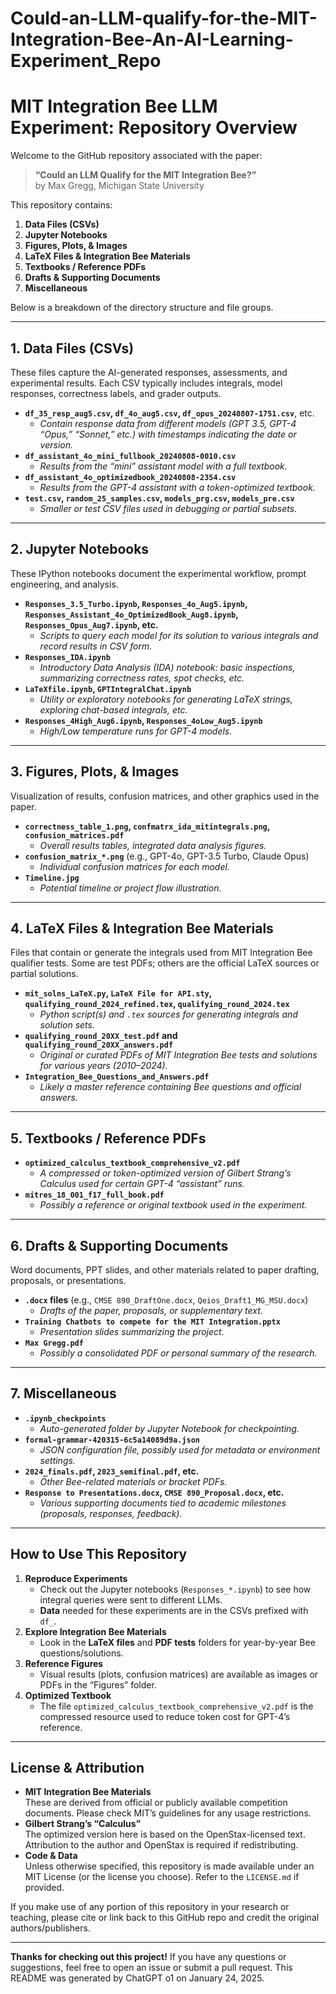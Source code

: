 # Could-an-LLM-qualify-for-the-MIT-Integration-Bee-An-AI-Learning-Experiment_Repo
# MIT Integration Bee LLM Experiment: Repository Overview
Welcome to the GitHub repository associated with the paper:  
> **“Could an LLM Qualify for the MIT Integration Bee?”**  
by Max Gregg, Michigan State University

This repository contains:

1. **Data Files (CSVs)**
2. **Jupyter Notebooks**
3. **Figures, Plots, & Images**
4. **LaTeX Files & Integration Bee Materials**
5. **Textbooks / Reference PDFs**
6. **Drafts & Supporting Documents**
7. **Miscellaneous**

Below is a breakdown of the directory structure and file groups.

---

## 1. Data Files (CSVs)

These files capture the AI-generated responses, assessments, and experimental results. Each CSV typically includes integrals, model responses, correctness labels, and grader outputs.

- **`df_35_resp_aug5.csv`, `df_4o_aug5.csv`, `df_opus_20240807-1751.csv`**, etc.  
  - *Contain response data from different models (GPT 3.5, GPT-4 “Opus,” “Sonnet,” etc.) with timestamps indicating the date or version.*  
- **`df_assistant_4o_mini_fullbook_20240808-0010.csv`**  
  - *Results from the “mini” assistant model with a full textbook.*  
- **`df_assistant_4o_optimizedbook_20240808-2354.csv`**  
  - *Results from the GPT-4 assistant with a token-optimized textbook.*  
- **`test.csv`, `random_25_samples.csv`, `models_prg.csv`, `models_pre.csv`**  
  - *Smaller or test CSV files used in debugging or partial subsets.*  

---

## 2. Jupyter Notebooks

These IPython notebooks document the experimental workflow, prompt engineering, and analysis.

- **`Responses_3.5_Turbo.ipynb`, `Responses_4o_Aug5.ipynb`, `Responses_Assistant_4o_OptimizedBook_Aug8.ipynb`, `Responses_Opus_Aug7.ipynb`, etc.**  
  - *Scripts to query each model for its solution to various integrals and record results in CSV form.*  
- **`Responses_IDA.ipynb`**  
  - *Introductory Data Analysis (IDA) notebook: basic inspections, summarizing correctness rates, spot checks, etc.*  
- **`LaTeXfile.ipynb`, `GPTIntegralChat.ipynb`**  
  - *Utility or exploratory notebooks for generating LaTeX strings, exploring chat-based integrals, etc.*  
- **`Responses_4High_Aug6.ipynb`, `Responses_4oLow_Aug5.ipynb`**  
  - *High/Low temperature runs for GPT-4 models.*  

---

## 3. Figures, Plots, & Images

Visualization of results, confusion matrices, and other graphics used in the paper.

- **`correctness_table_1.png`, `confmatrx_ida_mitintegrals.png`, `confusion_matrices.pdf`**  
  - *Overall results tables, integrated data analysis figures.*  
- **`confusion_matrix_*.png`** (e.g., GPT-4o, GPT-3.5 Turbo, Claude Opus)  
  - *Individual confusion matrices for each model.*  
- **`Timeline.jpg`**  
  - *Potential timeline or project flow illustration.*  

---

## 4. LaTeX Files & Integration Bee Materials

Files that contain or generate the integrals used from MIT Integration Bee qualifier tests. Some are test PDFs; others are the official LaTeX sources or partial solutions.

- **`mit_solns_LaTeX.py`, `LaTeX File for API.sty`, `qualifying_round_2024_refined.tex`, `qualifying_round_2024.tex`**  
  - *Python script(s) and `.tex` sources for generating integrals and solution sets.*  
- **`qualifying_round_20XX_test.pdf` and `qualifying_round_20XX_answers.pdf`**  
  - *Original or curated PDFs of MIT Integration Bee tests and solutions for various years (2010–2024).*  
- **`Integration_Bee_Questions_and_Answers.pdf`**  
  - *Likely a master reference containing Bee questions and official answers.*  

---

## 5. Textbooks / Reference PDFs

- **`optimized_calculus_textbook_comprehensive_v2.pdf`**  
  - *A compressed or token-optimized version of Gilbert Strang’s *Calculus* used for certain GPT-4 “assistant” runs.*  
- **`mitres_18_001_f17_full_book.pdf`**  
  - *Possibly a reference or original textbook used in the experiment.*  

---

## 6. Drafts & Supporting Documents

Word documents, PPT slides, and other materials related to paper drafting, proposals, or presentations.

- **`.docx` files** (e.g., `CMSE 890_DraftOne.docx`, `Qeios_Draft1_MG_MSU.docx`)  
  - *Drafts of the paper, proposals, or supplementary text.*  
- **`Training Chatbots to compete for the MIT Integration.pptx`**  
  - *Presentation slides summarizing the project.*  
- **`Max Gregg.pdf`**  
  - *Possibly a consolidated PDF or personal summary of the research.*  

---

## 7. Miscellaneous

- **`.ipynb_checkpoints`**  
  - *Auto-generated folder by Jupyter Notebook for checkpointing.*  
- **`formal-grammar-420315-6c5a14089d9a.json`**  
  - *JSON configuration file, possibly used for metadata or environment settings.*  
- **`2024_finals.pdf`, `2023_semifinal.pdf`, etc.**  
  - *Other Bee-related materials or bracket PDFs.*  
- **`Response to Presentations.docx`, `CMSE 890_Proposal.docx`, etc.**  
  - *Various supporting documents tied to academic milestones (proposals, responses, feedback).*

---

## How to Use This Repository

1. **Reproduce Experiments**  
   - Check out the Jupyter notebooks (`Responses_*.ipynb`) to see how integral queries were sent to different LLMs.  
   - **Data** needed for these experiments are in the CSVs prefixed with `df_`.  
2. **Explore Integration Bee Materials**  
   - Look in the **LaTeX files** and **PDF tests** folders for year-by-year Bee questions/solutions.  
3. **Reference Figures**  
   - Visual results (plots, confusion matrices) are available as images or PDFs in the “Figures” folder.  
4. **Optimized Textbook**  
   - The file `optimized_calculus_textbook_comprehensive_v2.pdf` is the compressed resource used to reduce token cost for GPT-4’s reference.

---

## License & Attribution

- **MIT Integration Bee Materials**  
  These are derived from official or publicly available competition documents. Please check MIT’s guidelines for any usage restrictions.  
- **Gilbert Strang’s “Calculus”**  
  The optimized version here is based on the OpenStax-licensed text. Attribution to the author and OpenStax is required if redistributing.  
- **Code & Data**  
  Unless otherwise specified, this repository is made available under an MIT License (or the license you choose). Refer to the `LICENSE.md` if provided.

If you make use of any portion of this repository in your research or teaching, please cite or link back to this GitHub repo and credit the original authors/publishers.

---

**Thanks for checking out this project!** If you have any questions or suggestions, feel free to open an issue or submit a pull request. This README was generated by ChatGPT o1 on January 24, 2025. 
